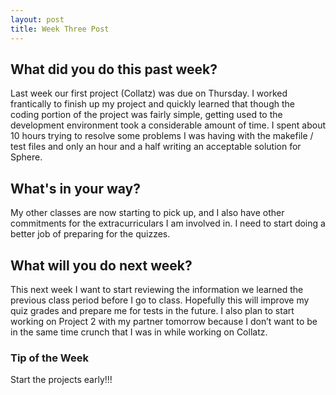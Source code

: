 ```yaml
---
layout: post
title: Week Three Post
---
```


## What did you do this past week?
Last week our first project (Collatz) was due on Thursday. I worked frantically to finish up my project and quickly learned that though the coding portion of the project was fairly simple, getting used to the development environment took a considerable amount of time. I spent about 10 hours trying to resolve some problems I was having with the makefile / test files and only an hour and a half writing an acceptable solution for Sphere.

## What's in your way?
My other classes are now starting to pick up, and I also have other commitments for the extracurriculars I am involved in. I need to start doing a better job of preparing for the quizzes.

## What will you do next week?
This next week I want to start reviewing the information we learned the previous class period before I go to class. Hopefully this will improve my quiz grades and prepare me for tests in the future. I also plan to start working on Project 2 with my partner tomorrow because I don’t want to be in the same time crunch that I was in while working on Collatz.

### Tip of the Week
Start the projects early!!!
